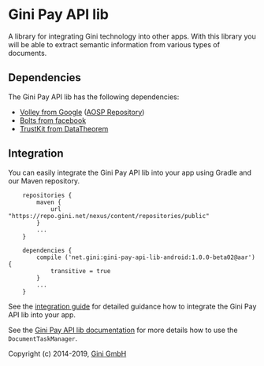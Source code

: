 Gini Pay API lib
================

A library for integrating Gini technology into other apps. With this library you will be able to extract semantic information
from various types of documents.


Dependencies
------------

The Gini Pay API lib has the following dependencies:

* [Volley from Google](http://developer.android.com/training/volley/index.html) ([AOSP Repository](https://android.googlesource.com/platform/frameworks/volley))
* [Bolts from facebook](https://github.com/BoltsFramework/Bolts-Android)
* [TrustKit from DataTheorem](https://github.com/datatheorem/TrustKit-Android)

Integration
-----------

You can easily integrate the Gini Pay API lib into your app using Gradle and our Maven repository.

```
    repositories {
        maven {
            url "https://repo.gini.net/nexus/content/repositories/public"
        }
        ...
    }
    
    dependencies {
        compile ('net.gini:gini-pay-api-lib-android:1.0.0-beta02@aar'){
            transitive = true
        }
        ...
    }

```

See the [integration guide](http://developer.gini.net/gini-pay-api-lib-android/) for detailed guidance how to 
integrate the Gini Pay API lib into your app.

See the [Gini Pay API lib documentation](http://developer.gini.net/gini-pay-api-lib-android/java-docs-release/net/gini/android/DocumentTaskManager.html)
for more details how to use the `DocumentTaskManager`.


Copyright (c) 2014-2019, [Gini GmbH](https://www.gini.net/)
